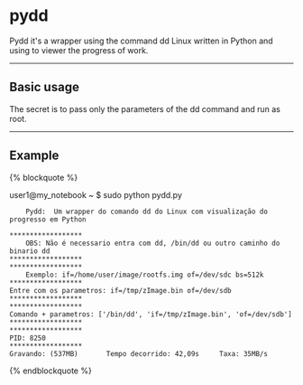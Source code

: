 pydd
====

Pydd it's a wrapper using the command dd Linux written in Python and using to viewer the progress of work.

-----------
Basic usage
-----------

The secret is to pass only the parameters of the dd command and run as root.

-------
Example
-------

{% blockquote %}

user1@my_notebook ~ $ sudo python pydd.py

        Pydd:  Um wrapper do comando dd do Linux com visualização do progresso em Python
    
    ******************
        OBS: Não é necessario entra com dd, /bin/dd ou outro caminho do binario dd
    ******************
    ******************
        Exemplo: if=/home/user/image/rootfs.img of=/dev/sdc bs=512k
    ******************
    Entre com os parametros: if=/tmp/zImage.bin of=/dev/sdb
    ******************
    ******************
    Comando + parametros: ['/bin/dd', 'if=/tmp/zImage.bin', 'of=/dev/sdb']
    ******************
    ******************
    PID: 8250
    ******************
    Gravando: (537MB)       Tempo decorrido: 42,09s     Taxa: 35MB/s
{% endblockquote %}

